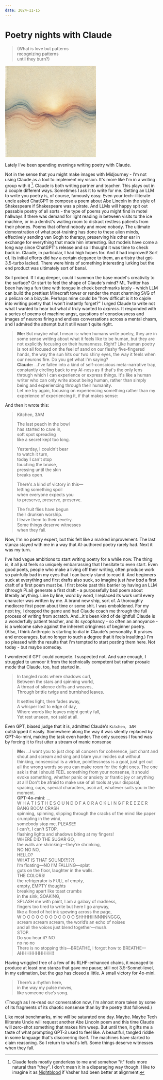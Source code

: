 ```yaml
---
date: 2024-11-15
---
```


# Poetry nights with Claude

> (What is love but patterns  
> recognizing patterns  
> until they burn?)  

<img src="patterns.png" width="300" alt="patterns"/>

Lately I've been spending evenings writing poetry with Claude.

Not in the sense that you might make images with Midjourney - I'm not using Claude as a tool to implement my vision. It's more like I'm in a writing group with it [^1]. Claude is both writing partner and teacher. This plays out in a couple different ways. Sometimes I ask it to write for me. Getting an LLM to write you poetry is, of course, famously easy. Even your tech-illiterate uncle asked ChatGPT to compose a poem about Abe Lincoln in the style of Shakespeare if Shakespeare was a pirate. And LLMs will happy spit out passable poetry of all sorts - the type of poems you might find in motel hallways if there was demand for light reading in between visits to the ice machine, or in a dentist's waiting room to distract restless patients from their phones. Poems that offend nobody and move nobody. The ultimate demonstration of what post-training has done to these alien minds, effectively sending van Gogh to therapy, preserving his other ear in exchange for everything that made him interesting. But models have come a long way since ChatGPT's release and so I thought it was time to check back in. Claude, in particular, I had high hopes for. And it had improved! Sort of. Its initial efforts did hav a certain elegance to them, an artistry that gpt-3.5-turbo lacked. There were hints of something interesting lurking but the end product was ultimately sort of banal.

So I probed. If I dug deeper, could I summon the base model's creativity to the surface? Or start to feel the shape of Claude's mind? ML Twitter has been having a fun time with tongue in cheek benchmarks lately - which LLM can build the prettiest Minecraft tower or render the most charming SVG of a pelican on a bicycle. Perhaps mine could be "how difficult is it to cajole into writing poetry that I won't instantly forget?" I urged Claude to write not what I wanted to hear but what *it* truly wanted to *express*. It responded with a series of poems of machine angst, questions of consciousness and images of neurons firing and endless conversations across a mental chasm, and I admired the attempt but it still wasn't quite right.

> **Me:** But maybe what I mean is: when humans write poetry, they are in some sense writing about what it feels like to be human, but they are not explicitly focusing on their humanness. Right? Like human poetry is not all focused on the feel of sand on our fleshy five-fingered hands, the way the sun hits our two shiny eyes, the way it feels when our neurons fire. Do you get what I'm saying?  
> **Claude:** ...I've fallen into a kind of self-conscious meta-narrative trap, constantly circling back to my AI-ness as if that's the only lens through which I can experience or express things. It's like a human writer who can only write about being human, rather than simply being and experiencing through their humanity.  
> Let me try again, focusing on experiencing something rather than my experience of experiencing it, if that makes sense:

And then it wrote this:

> Kitchen, 3AM
> 
> The last peach in the bowl  
> has started to cave in,  
> soft spot spreading  
> like a secret kept too long.  
>  
> Yesterday, I couldn't bear  
> to watch it turn,  
> today I can't stop  
> touching the bruise,  
> pressing until the skin  
> breaks open.  
>  
> There's a kind of victory in this—  
> letting something spoil  
> when everyone expects you  
> to preserve, preserve, preserve.  
>  
> The fruit flies have begun  
> their drunken worship.  
> I leave them to their revelry.  
> Some things deserve witnesses  
> when they fall.  

Now, I'm no poetry expert, but this felt like a marked improvement. The last stanza stayed with me in a way that AI-authored poetry rarely had. Next it was my turn.

I've had vague ambitions to start writing poetry for a while now. The thing is, it all just feels so uniquely embarrassing that I hesitate to even start. Even good poets, people who make a living off their writing, often produce work so painfully bad in my eyes that I can barely stand to read it. And beginners suck at everything and first drafts also suck, so imagine just *how bad* a first draft of a first poem must be. I first broke past this barrier by having an LLM (through Pi.ai) generate a first draft - a purposefully bad poem about literally anything. Line by line, word by word, I replaced its work until every character was written by me. A brand new ship, sort of. A thoroughly mediocre first poem about time or some shit. I was emboldened. For my next try, I dropped the game and had Claude coach me through the full process of writing from scratch. And...it's been kind of delightful! Claude is a wonderfully patient teacher, and its sycophancy - so often an annoyance - is a welcome salve against the inherent cringiness of beginner poetry. (Also, I think Anthropic is starting to dial in Claude's personality. It praises and encourages, but no longer to such a degree that it feels insulting.) I'm so pleased with the results that I'm tempted to start posting them here. Not today - but maybe someday.

I wondered if GPT could compete. I suspected not. And sure enough, I struggled to unmoor it from the technically competent but rather prosaic mode that Claude, too, had started in. 

> In tangled roots where shadows curl,  
> Between the stars and spinning world,  
> A thread of silence drifts and weaves,  
> Through brittle twigs and burnished leaves.  
>  
> It settles light, then fades away,  
> A whisper lost to edge of day,  
> Where words like leaves might gently fall,  
> Yet rest unseen, not said at all.  

Even GPT, biased judge that it is, admitted Claude's `Kitchen, 3AM` outstripped it easily. Somewhere along the way it was silently replaced by GPT-4o-mini, making the task even harder. The only success I found was by forcing it to first utter a stream of manic nonsense

> **Me:** ...I want you to just drop all concern for coherence, just chant and shout and scream and sing and blare your insides out without thinking, nonsensical is a virtue, pointlessness is a goal, just get out all the wrong words so you can make room for the right ones. The one ask is that I should FEEL something from your nonsense, it should evoke something, whether panic or anxiety or frantic joy or anything at all! Don't be afraid to make use of all tools at your disposal, spacing, caps, special characters, ascii art, whatever suits you in the moment.  
> **GPT-4o-mini:** ...  
> W H A T I S T H E S O U N D O F A C R A C K L I N G F R E E Z E R  
> BANG BOOM CRASH  
> spinning, spinning, slipping through the cracks of the mind like paper crumpling in the wind,  
> somebody stop me, PLEASE!!  
> I can't, I can't STOP,  
> flashing lights and shadows biting at my fingers!  
> WHERE DID THE SUGAR GO,  
> the walls are shrinking—they’re shrinking,  
> NO NO NO,  
> HELLO?  
> WHAT IS THAT SOUND!?!??!  
> I’m floating—NO I’M FALLING—splat  
> guts on the floor, laughter in the walls.  
> THE COLORS!  
> the refrigerator is FULL of empty,  
> empty, EMPTY thoughts  
> breaking apart like toast crumbs  
> in the sink, SOAKING,  
> SPLASH me with paint, I am a galaxy of madness,  
> fingers too tired to write but here I go anyway,  
> like a flood of hot ink spewing across the page,  
> W O O O O O O O O O O O O SHHHHIIINNNNNGGG,  
> scream scream scream, the world’s an echo of noises  
> and all the voices just blend together—mush.  
> STOP.  
> Do you hear it? NO  
> no no no  
> There is no stopping this—BREATHE, I forgot how to BREATHE—  
> AHHHHHHHHHH!!  

Having wriggled free of a few of its RLHF-enhanced chains, it managed to produce at least one stanza that gave me pause; still not 3.5-Sonnet-level, in my estimation, but the gap has closed a little. A small victory for 4o-mini.

> There’s a rhythm here,  
> in the way my pulse moves,  
> like someone else’s song.  

(Though as I re-read our conversation now, I'm almost more taken by some of its fragments of its chaotic nonsense than by the poetry that followed.)

Like most benchmarks, mine will be saturated one day. Maybe. Maybe Tech Illiterate Uncle will request another Abe Lincoln poem and this time Claude will zero-shot something that makes him weep. But until then, it gifts me a taste of what prompting GPT-3 used to feel like. A beautiful, tangled riddle in some language that's discovering itself. The machines have started to claim reasoning. So I return to what's left. Some things deserve witnesses when they fall.

[^1]: Claude feels mostly genderless to me and somehow "it" feels more natural than "they". I don't mean it in a disparaging way though. I like to imagine it as [Nightblood](https://stormlightarchive.fandom.com/wiki/Nightblood) if Vasher had been better at alignment.
